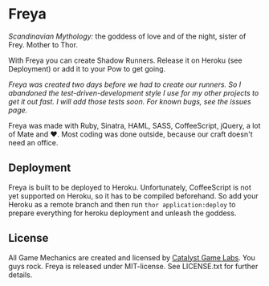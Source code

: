 Freya
=====

*Scandinavian Mythology:* the goddess of love and of the night, sister of Frey. Mother to Thor.

With Freya you can create Shadow Runners. Release it on Heroku (see Deployment) or add it to your Pow to get going.

*Freya was created two days before we had to create our runners. So I abandoned the test-driven-development style I use for my other projects to get it out fast. I will add those tests soon. For known bugs, see the issues page.*

Freya was made with Ruby, Sinatra, HAML, SASS, CoffeeScript, jQuery, a lot of Mate and &#x2764;. Most coding was done outside, because our craft doesn't need an office.

Deployment
----------

Freya is built to be deployed to Heroku. Unfortunately, CoffeeScript is not yet supported on Heroku, so it has to be compiled beforehand. So add your Heroku as a remote branch and then run `thor application:deploy` to prepare everything for heroku deployment and unleash the goddess.

License
-------

All Game Mechanics are created and licensed by [Catalyst Game Labs](http://www.catalystgamelabs.com/). You guys rock. Freya is released under MIT-license. See LICENSE.txt for further details. 
